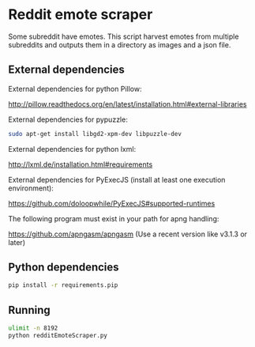 # Reddit emote scraper

Some subreddit have emotes. This script harvest emotes from multiple subreddits and outputs them in a directory as images and a json file.

## External dependencies

External dependencies for python Pillow:

http://pillow.readthedocs.org/en/latest/installation.html#external-libraries

External dependencies for pypuzzle:
```bash
sudo apt-get install libgd2-xpm-dev libpuzzle-dev
```

External dependencies for python lxml:

http://lxml.de/installation.html#requirements

External dependencies for PyExecJS (install at least one execution environment):

https://github.com/doloopwhile/PyExecJS#supported-runtimes

The following program must exist in your path for apng handling:

https://github.com/apngasm/apngasm (Use a recent version like v3.1.3 or later)

## Python dependencies

```bash
pip install -r requirements.pip
```

## Running

```bash
ulimit -n 8192
python redditEmoteScraper.py
```

